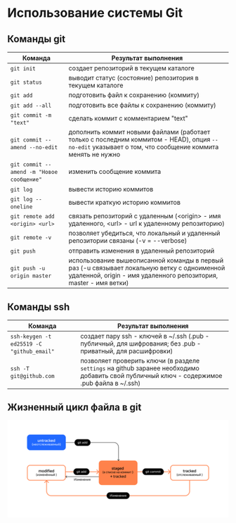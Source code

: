 # Использование системы Git

## Команды git

| Команда                        | Результат выполнения |
|--------------------------------|----------------------|
|`git init`| создает репозиторий в текущем каталоге|
|`git status`| выводит статус (состояние) репозитория в текущем каталоге|
|`git add`| подготовить файл к сохранению (коммиту)|
|`git add --all`| подготовить все файлы к сохранению (коммиту)|
|`git commit -m "text"`| сделать коммит с комментарием "text"|
|`git commit --amend --no-edit`| дополнить коммит новыми файлами (работает только с последним коммитом - HEAD), опция `--no-edit` указывает о том, что сообщение коммита менять не нужно|
|`git commit --amend -m "Новое сообщение"`| изменить сообщение коммита|
|`git log`| вывести историю коммитов|
|`git log --oneline`| вывести краткую историю коммитов|
|`git remote add <origin> <url>`| связать репозиторий с удаленным (\<origin\> - имя удаленного, \<url\> - url к удаленному репозиторию)|
|`git remote -v`| позволяет убедиться, что локальный и удаленный репозитории связаны (-v = --verbose)|
|`git push`| отправить изменения в удаленный репозиторий|
|`git push -u origin master`| использование вышеописанной команды в первый раз (-u связывает локальную ветку с одноименной удаленной, origin - имя удаленного репозитория, master - имя ветки)|

## Команды ssh

| Команда                                | Результат выполнения |
|----------------------------------------|----------------------|
|`ssh-keygen -t ed25519 -С "github_email"`| создает пару ssh - ключей в ~/.ssh (.pub - публичный, для шифрования; без .pub - приватный, для расшифровки)|
|`ssh -T git@github.com`| позволяет проверить ключи (в разделе `settings` на github заранее необходимо добавить свой публичный ключ - содержимое .pub файла в ~/.ssh)|

## Жизненный цикл файла в git

![Жизненный цикл файла](images/file_git_life_cycle.png)
